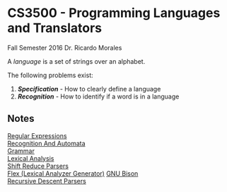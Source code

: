 # CS3500 - Programming Languages and Translators
Fall Semester 2016
Dr. Ricardo Morales 

A *language* is a set of strings over an alphabet.

The following problems exist: 

 1. ***Specification*** - How to clearly define a language 
 2. ***Recognition*** - How to identify if a word is in a language

 
## Notes 
[Regular Expressions](RegularExpressions.md)   
[Recognition And Automata](RecognitionAndAutomata.md)   
[Grammar](Grammar.md)   
[Lexical Analysis](LexicalAnalysis.md)   
[Shift Reduce Parsers](ShiftReduceParser.md)   
[Flex (Lexical Analyzer Generator)](Flex.md)
[GNU Bison](GNUBison.md)   
[Recursive Descent Parsers](RecursiveDescentParser.md)
